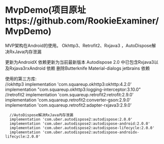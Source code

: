 # MvpDemo(项目原址https://github.com/RookieExaminer/MvpDemo)  
MVP架构在Android的使用。
Okhttp3、Retrofit2、Rxjava3 ，AutoDispose解决RxJava内存泄漏
 

更新为AndroidX
依赖更新为当前最新版本
Autodispose 2.0 中已包含Rxjava3以及Rxjava3rxAndroid 依赖
删除Butterknife Material-dialogs  jetbrains 依赖


使用的第三方库:  
    //okhttp3
      implementation 'com.squareup.okhttp3:okhttp:4.2.0'
      implementation "com.squareup.okhttp3:logging-interceptor:3.10.0"
      //retrofit2
      implementation 'com.squareup.retrofit2:retrofit:2.9.0'
      implementation 'com.squareup.retrofit2:converter-gson:2.9.0'
      implementation 'com.squareup.retrofit2:adapter-rxjava3:2.9.0'

      //AutoDispose解决RxJava内存泄漏
      implementation 'com.uber.autodispose2:autodispose:2.0.0'
      implementation 'com.uber.autodispose2:autodispose-android:2.0.0'
      implementation 'com.uber.autodispose2:autodispose-lifecycle:2.0.0'
      implementation 'com.uber.autodispose2:autodispose-androidx-lifecycle:2.0.0'

